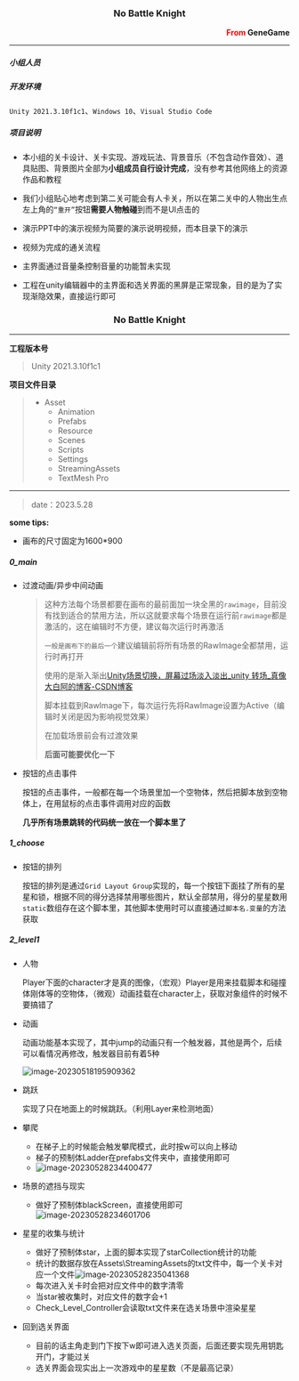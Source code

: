 <h3><p align="center"><b>No Battle Knight</b></p></h3>

<p align="right"><b><font color=red>From</font> GeneGame</b></p>

---

##### 小组人员



##### 开发环境

`Unity 2021.3.10f1c1`、`Windows 10`、`Visual Studio Code`



##### 项目说明

* 本小组的关卡设计、关卡实现、游戏玩法、背景音乐（不包含动作音效）、道具贴图、背景图片全部为**小组成员自行设计完成**，没有参考其他网络上的资源作品和教程

* 我们小组贴心地考虑到第二关可能会有人卡关，所以在第二关中的人物出生点左上角的`“重开”`按钮**需要人物触碰**到而不是UI点击的

* 演示PPT中的演示视频为简要的演示说明视频，而本目录下的演示
* 视频为完成的通关流程
* 主界面通过音量条控制音量的功能暂未实现
* 工程在unity编辑器中的主界面和选关界面的黑屏是正常现象，目的是为了实现渐隐效果，直接运行即可




<h3><p align="center"><b>No Battle Knight</b></p></h3>

---

**工程版本号**

> Unity 2021.3.10f1c1



**项目文件目录**

> * Asset
>   * Animation
>   * Prefabs
>   * Resource
>   * Scenes
>   * Scripts
>   * Settings
>   * StreamingAssets
>   * TextMesh Pro









----

> date：2023.5.28



**some tips:**

* 画布的尺寸固定为1600*900



##### 0_main

* 过渡动画/异步中间动画

  > 这种方法每个场景都要在画布的最前面加一块全黑的`rawimage`，目前没有找到适合的禁用方法，所以这就要求每个场景在运行前`rawimage`都是激活的，这在编辑时不方便，建议每次运行时再激活
  >
  > `一般是画布下的最后一个`建议编辑前将所有场景的RawImage全都禁用，运行时再打开
  >
  > 使用的是渐入渐出[Unity场景切换，屏幕过场淡入淡出_unity 转场_真像大白阿的博客-CSDN博客](https://blog.csdn.net/mango9126/article/details/79759750)
  >
  > 脚本挂载到RawImage下，每次运行先将RawImage设置为Active（编辑时关闭是因为影响视觉效果）
  >
  > 在加载场景前会有过渡效果
  >
  > **后面可能要优化一下**

* 按钮的点击事件

  按钮的点击事件，一般都在每一个场景里加一个空物体，然后把脚本放到空物体上，在用鼠标的点击事件调用对应的函数

  **几乎所有场景跳转的代码统一放在一个脚本里了**



##### 1_choose

* 按钮的排列

  按钮的排列是通过`Grid Layout Group`实现的，每一个按钮下面挂了所有的星星和锁，根据不同的得分选择禁用哪些图片，默认全部禁用，得分的星星数用`static`数组存在这个脚本里，其他脚本使用时可以直接通过`脚本名.变量`的方法获取



##### 2_level1

* 人物

  Player下面的character才是真的图像，（宏观）Player是用来挂载脚本和碰撞体刚体等的空物体，（微观）动画挂载在character上，获取对象组件的时候不要搞错了

* 动画

  动画功能基本实现了，其中jump的动画只有一个触发器，其他是两个，后续可以看情况再修改，触发器目前有着5种

  ![image-20230518195909362](https://cdn.jsdelivr.net/gh/cyqcw/ImageStore@main/202305181959564.png)





* 跳跃

  实现了只在地面上的时候跳跃。（利用Layer来检测地面）
  
* 攀爬

  * 在梯子上的时候能会触发攀爬模式，此时按w可以向上移动
  * 梯子的预制体Ladder在prefabs文件夹中，直接使用即可
  * ![image-20230528234400477](C:\Users\Administrator\AppData\Roaming\Typora\typora-user-images\image-20230528234400477.png)

* 场景的遮挡与现实

  * 做好了预制体blackScreen，直接使用即可![image-20230528234601706](C:\Users\Administrator\AppData\Roaming\Typora\typora-user-images\image-20230528234601706.png)

* 星星的收集与统计

  * 做好了预制体star，上面的脚本实现了starCollection统计的功能
  * 统计的数据存放在Assets\StreamingAssets的txt文件中，每一个关卡对应一个文件![image-20230528235041368](C:\Users\Administrator\AppData\Roaming\Typora\typora-user-images\image-20230528235041368.png)
  * 每次进入关卡时会把对应文件中的数字清零
  * 当star被收集时，对应文件的数字会+1
  * Check_Level_Controller会读取txt文件来在选关场景中渲染星星

* 回到选关界面

  * 目前的话主角走到门下按下w即可进入选关页面，后面还要实现先用钥匙开门，才能过关
  * 选关界面会现实出上一次游戏中的星星数（不是最高记录）

  

